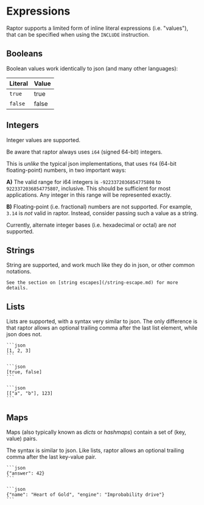 # Expressions

Raptor supports a limited form of inline literal expressions (i.e. "values"),
that can be specified when using the `INCLUDE` instruction.

## Booleans

Boolean values work identically to json (and many other languages):

| Literal | Value |
|---------|-------|
| `true`  | true  |
| `false` | false |

## Integers

Integer values are supported.

Be aware that raptor always uses `i64` (signed 64-bit) integers.

This is *unlike* the typical json implementations, that uses `f64` (64-bit
floating-point) numbers, in two important ways:

**A)** The valid range for i64 integers is `-9223372036854775808` to
`9223372036854775807`, inclusive. This should be sufficient for most
applications. Any integer in this range will be represented exactly.

**B)** Floating-point (i.e. fractional) numbers are not supported. For example,
`3.14` is *not* valid in raptor. Instead, consider passing such a value as a
string.

Currently, alternate integer bases (i.e. hexadecimal or octal) are *not* supported.

## Strings

String are supported, and work much like they do in json, or other common notations.

```admonish tip
See the section on [string escapes](/string-escape.md) for more details.
```

## Lists

Lists are supported, with a syntax very similar to json. The only difference is
that raptor allows an optional trailing comma after the last list element, while
json does not.

~~~admonish example title="Examples of lists"
```json
[1, 2, 3]
```

```json
[true, false]
```

```json
[["a", "b"], 123]
```
~~~

## Maps

Maps (also typically known as *dicts* or *hashmaps*) contain a set of (key, value) pairs.

The syntax is similar to json. Like lists, raptor allows an optional trailing
comma after the last key-value pair.

~~~admonish example title="Examples of maps"
```json
{"answer": 42}
```

```json
{"name": "Heart of Gold", "engine": "Improbability drive"}
```
~~~
